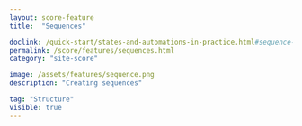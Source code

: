 ```yaml
---
layout: score-feature
title:  "Sequences"

doclink: /quick-start/states-and-automations-in-practice.html#sequence-mode
permalink: /score/features/sequences.html
category: "site-score"

image: /assets/features/sequence.png
description: "Creating sequences"

tag: "Structure"
visible: true
---
```


